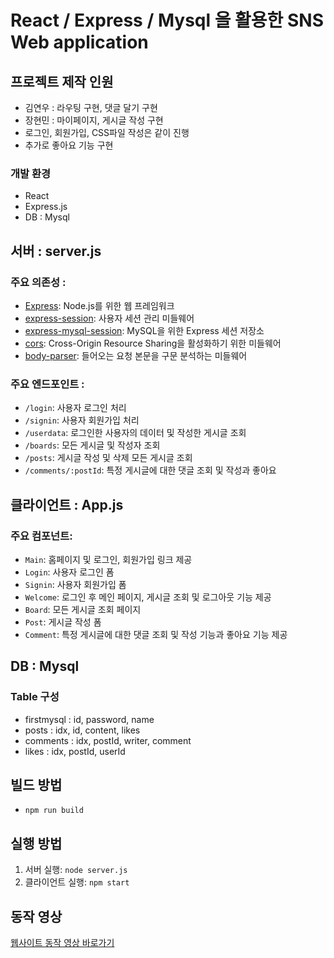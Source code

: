 # React / Express / Mysql 을 활용한 SNS Web application

## 프로젝트 제작 인원
- 김연우 : 라우팅 구현, 댓글 달기 구현
- 장현민 : 마이페이지, 게시글 작성 구현
- 로그인, 회원가입, CSS파일 작성은 같이 진행
- 추가로 좋아요 기능 구현

### 개발 환경

- React
- Express.js
- DB : Mysql

## 서버 : server.js

### 주요 의존성 : 
- [Express](https://expressjs.com/): Node.js를 위한 웹 프레임워크
- [express-session](https://www.npmjs.com/package/express-session): 사용자 세션 관리 미들웨어
- [express-mysql-session](https://www.npmjs.com/package/express-mysql-session): MySQL을 위한 Express 세션 저장소
- [cors](https://www.npmjs.com/package/cors): Cross-Origin Resource Sharing을 활성화하기 위한 미들웨어
- [body-parser](https://www.npmjs.com/package/body-parser): 들어오는 요청 본문을 구문 분석하는 미들웨어

### 주요 엔드포인트 :

- `/login`: 사용자 로그인 처리
- `/signin`: 사용자 회원가입 처리
- `/userdata`: 로그인한 사용자의 데이터 및 작성한 게시글 조회
- `/boards`: 모든 게시글 및 작성자 조회
- `/posts`: 게시글 작성 및 삭제 모든 게시글 조회
- `/comments/:postId`: 특정 게시글에 대한 댓글 조회 및 작성과 좋아요

## 클라이언트 : App.js

### 주요 컴포넌트:

- `Main`: 홈페이지 및 로그인, 회원가입 링크 제공
- `Login`: 사용자 로그인 폼 
- `Signin`: 사용자 회원가입 폼
- `Welcome`: 로그인 후 메인 페이지, 게시글 조회 및 로그아웃 기능 제공
- `Board`: 모든 게시글 조회 페이지
- `Post`: 게시글 작성 폼
- `Comment`: 특정 게시글에 대한 댓글 조회 및 작성 기능과 좋아요 기능 제공

## DB : Mysql

### Table 구성

- firstmysql : id, password, name
- posts : idx, id, content, likes
- comments : idx, postId, writer, comment
- likes : idx, postId, userId

## 빌드 방법

- `npm run build`

## 실행 방법

1. 서버 실행: `node server.js`
2. 클라이언트 실행: `npm start`

## 동작 영상

[웹사이트 동작 영상 바로가기](https://youtu.be/TK_M_lgHN4Q)